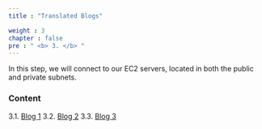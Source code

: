 ```yaml
---
title : "Translated Blogs"

weight : 3
chapter : false
pre : " <b> 3. </b> "
---
```


In this step, we will connect to our EC2 servers, located in both the public and private subnets.

### Content
3.1. [Blog 1](3.1-Blog%201/)
3.2. [Blog  2](3.2-Blog%202/)
3.3. [Blog  3](3.3-%20Blog%203/)